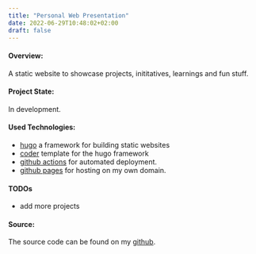 ```yaml
---
title: "Personal Web Presentation"
date: 2022-06-29T10:48:02+02:00
draft: false
---
```


#### Overview:
A static website to showcase projects, inititatives, learnings and fun stuff.

#### Project State:
In development.

#### Used Technologies: 
* [hugo](https://gohugo.io/) a framework for building static websites
* [coder](https://github.com/luizdepra/hugo-coder) template for the hugo framework
* [github actions](https://github.com/features/actions) for automated deployment.
* [github pages](https://pages.github.com/) for hosting on my own domain.

#### TODOs
* add more projects

#### Source: 
The source code can be found on my [github](https://github.com/Nzalo/nzalo.github.io).
